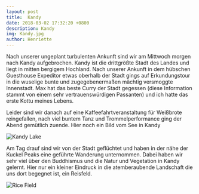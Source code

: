 ```yaml
---
layout: post
title:  Kandy
date: 2018-03-02 17:32:20 +0800
description: Kandy
img: Kandy.jpg
author: Henriette
---
```

Nach unserer ungeplant turbulenten Ankunft sind wir am Mittwoch morgen nach Kandy aufgebrochen. Kandy ist die drittgrößte Stadt des Landes und liegt in mitten bergigem Hochland. Nach unserer Ankunft in dem hübschen Guesthouse Expeditor etwas oberhalb der Stadt gings auf Erkundungstour in die wuselige bunte und zugegebenermaßen mächtig versmoggte Innenstadt. Max hat das beste Curry der Stadt gegessen (diese Information stammt von einem sehr vertrauenswürdigen Passanten) und ich hatte das erste Kottu meines Lebens.

Leider sind wir danach auf eine Kaffeefahrtveranstaltung für Weißbrote reingefallen, nach viel buntem Tanz und Trommelperformance ging der Abend gemütlich zuende. Hier noch ein Bild vom See in Kandy

![Kandy Lake]({{site.baseurl}}/assets/img/Kandy-lake.jpg)

Am Tag drauf sind wir von der Stadt geflüchtet und haben in der nähe der Kuckel Peaks eine geführte Wanderung unternommen. Dabei haben wir sehr viel über den Buddhismus und die Natur und Vegetation in Kandy gelernt. Hier nur ein kleiner Eindruck in die atemberaubende Landschaft die uns dort begegnet ist, ein Reisfeld.

![Rice Field]({{site.baseurl}}/assets/img/Kandy-ricefield.jpg)

